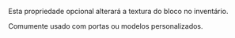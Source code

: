 Esta propriedade opcional alterará a textura do bloco no inventário.

Comumente usado com portas ou modelos personalizados.